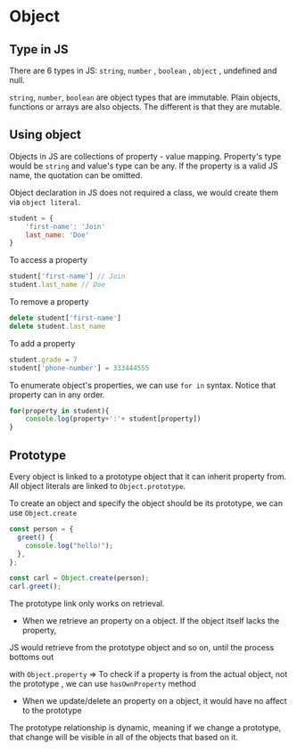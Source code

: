 # Object

## Type in JS

There are 6 types in JS: `string`, `number` , `boolean` , `object` , undefined and null.

`string`, `number`, `boolean` are object types that are immutable.
 Plain objects, functions or arrays are also objects. The different is that they are mutable.

## Using object

Objects in JS are collections of property - value mapping. Property's type would be `string` and value's type can be any. If the property is a valid JS name, the quotation can be omitted.

Object declaration in JS does not required a class, we would create them via `object literal`. 

```js
student = {
    'first-name': 'Join'
    last_name: 'Doe'
}
```

To access a property

```js
student['first-name'] // Join
student.last_name // Doe
```

To remove a property

```js
delete student['first-name']
delete student.last_name
```

To add a property

```js
student.grade = 7
student['phone-number'] = 333444555
```

To enumerate object's properties, we can use `for in` syntax. Notice that property can in any order.

```js
for(property in student){
    console.log(property+':'+ student[property])
}
```

## Prototype

Every object is linked to a prototype object that it can inherit property from. All object literals are linked to `Object.prototype`.

To create an object and specify the object should be its prototype, we can use `Object.create`

```js
const person = {
  greet() {
    console.log("hello!");
  },
};

const carl = Object.create(person);
carl.greet();
```

The prototype link only works on retrieval. 

- When we retrieve an property on a object. If the object itself lacks the property, 

JS would retrieve from the prototype object and so on, until the process bottoms out

with `Object.property` => To check if a property is from the actual object, not the prototype , we can use `hasOwnProperty` method

* When we update/delete an property on a object, it would have no affect to the prototype

The prototype relationship is dynamic, meaning if we change a prototype, that change will be visible in all of the objects that based on it.  

